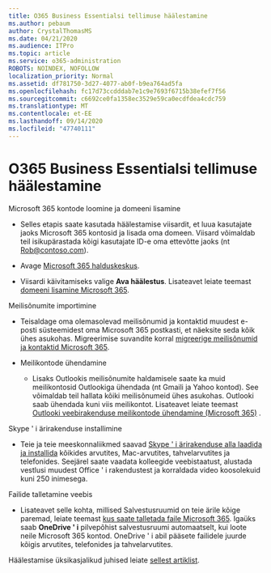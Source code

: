 ```yaml
---
title: O365 Business Essentialsi tellimuse häälestamine
ms.author: pebaum
author: CrystalThomasMS
ms.date: 04/21/2020
ms.audience: ITPro
ms.topic: article
ms.service: o365-administration
ROBOTS: NOINDEX, NOFOLLOW
localization_priority: Normal
ms.assetid: df781750-3d27-4077-ab0f-b9ea764ad5fa
ms.openlocfilehash: fc17d73ccdddab7e1c9e7693f6715b38efef7f56
ms.sourcegitcommit: c6692ce0fa1358ec3529e59ca0ecdfdea4cdc759
ms.translationtype: MT
ms.contentlocale: et-EE
ms.lasthandoff: 09/14/2020
ms.locfileid: "47740111"
---
```

# <a name="setting-up-your-o365-business-essentials-subscription"></a>O365 Business Essentialsi tellimuse häälestamine

Microsoft 365 kontode loomine ja domeeni lisamine
  
- Selles etapis saate kasutada häälestamise viisardit, et luua kasutajate jaoks Microsoft 365 kontosid ja lisada oma domeen. Viisard võimaldab teil isikupärastada kõigi kasutajate ID-e oma ettevõtte jaoks (nt [Rob@contoso.com](mailto:rob@contoso.com)).
    
- Avage [Microsoft 365 halduskeskus](https://login.partner.microsoftonline.cn/).
    
- Viisardi käivitamiseks valige **Ava häälestus**. Lisateavet leiate teemast [domeeni lisamine Microsoft 365](https://docs.microsoft.com/microsoft-365/admin/setup/add-domain).
    
Meilisõnumite importimine
  
- Teisaldage oma olemasolevad meilisõnumid ja kontaktid muudest e-posti süsteemidest oma Microsoft 365 postkasti, et näeksite seda kõik ühes asukohas. Migreerimise suvandite korral [migreerige meilisõnumid ja kontaktid Microsoft 365](https://docs.microsoft.com/microsoft-365/admin/setup/migrate-email-and-contacts-admin).
    
- Meilikontode ühendamine
    
  - Lisaks Outlookis meilisõnumite haldamisele saate ka muid meilikontosid Outlookiga ühendada (nt Gmaili ja Yahoo kontod). See võimaldab teil hallata kõiki meilisõnumeid ühes asukohas. Outlooki saab ühendada kuni viis meilikontot. Lisateavet leiate teemast [Outlooki veebirakenduse meilikontode ühendamine (Microsoft 365)](https://support.office.com/Article/Connect-email-accounts-in-Outlook-on-the-web-Office-365-d7012ff0-924f-4f78-8aca-c3912d886c4d) . 
    
Skype ' i ärirakenduse installimine
  
- Teie ja teie meeskonnaliikmed saavad [Skype ' i ärirakenduse alla laadida ja installida](https://support.office.com/Article/download-and-install-Skype-for-Business-8a0d4da8-9d58-44f9-9759-5c8f340cb3fb) kõikides arvutites, Mac-arvutites, tahvelarvutites ja telefonides. Seejärel saate vaadata kolleegide veebistaatust, alustada vestlusi muudest Office ' i rakendustest ja korraldada video koosolekuid kuni 250 inimesega. 
    
Failide talletamine veebis
  
- Lisateavet selle kohta, millised Salvestusruumid on teie ärile kõige paremad, leiate teemast [kus saate talletada faile Microsoft 365](https://support.office.com/article/c7c20284-bc94-47f4-9728-d28e9daf0790.aspx). Igaüks saab **OneDrive ' i** pilvepõhist salvestusruumi automaatselt, kui loote neile Microsoft 365 kontod. OneDrive ' i abil pääsete failidele juurde kõigis arvutites, telefonides ja tahvelarvutites. 
    
Häälestamise üksikasjalikud juhised leiate [sellest artiklist](https://docs.microsoft.com/microsoft-365/admin/setup/setup).
  

